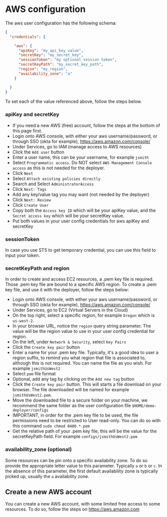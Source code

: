 # AWS configuration

The aws user configuration has the following schema:

```json
{
  "credentials": {

    "aws": {
      "apiKey": "my_api_key_value",
      "secretKey": "my_secret_key",
      "sessionToken": "my optional session token",
      "secretKeyPath": "my_secret_key_path",
      "region": "my_region",
      "availability_zone": "a"
    }

  }
}
```

To set each of the value referenced above, follow the steps below.

### apiKey and secretKey

* If you need a new AWS (free) account, follow the steps at the bottom of this page first.
* Login onto AWS console, with either your aws username/password, or through SSO (okta for example), https://aws.amazon.com/console/
* Under Services, go to IAM (manage access to AWS resources)
* Click the `Add user` button
* Enter a user name, this can be your username, for example `jsmith`
* Select `Programmatic access`. Do NOT select `AWS Management Console access` as this is not needed for the deployer.
* Click `Next`
* Select `Attach existing policies directly`
* Search and Select `AdministratorAccess`
* Click `Next: Tags`
* Add any key/value tag you may want (not needed by the deployer)
* Click `Next: Review`
* Click `Create User`
* Copy both the `Access key ID` which will be your apiKey value, and the `Secret access key` which will be your secretKey value.
* Put both values in your user config credentials for aws apiKey and secretKey

### sessionToken

In case you use STS to get temporary credential, you can use this field to input your token.

### secretKeyPath and region

In order to create and access EC2 resources, a .pem key file is required. Those .pem key file are bound to a specific AWS region.
To create a .pem key file, and use it with the deployer, follow the steps below:

* Login onto AWS console, with either your aws username/password, or through SSO (okta for example), https://aws.amazon.com/console/
* Under Services, go to EC2 (Virtual Servers in the Cloud)
* On the top right, select a specific region, for example `Oregon` which is `us-west-2`.
* In your browser URL, notice the `region` query string parameter. The value will be the region value to use in your user config credential for region.
* On the left, under `Network & Security`, select `Key Pairs`
* Click the `Create key pair` button
* Enter a name for your .pem key file. Typically, it's a good idea to user a region suffix, to remind you what region that file is associated to, although this is not required. You can name the file as you wish. For example `jsmithUsWest2`
* Select `pem` file format
* Optional, add any tag by clicking on the `Add new tag` button
* Click the `Create key pair` button. This will starts a file download on your browser. The file downloaded will be named for example `jsmithUsWest2.pem`.
* Move the downloaded file to a secure folder on your machine, we recommend the same folder as the user configuration file `$HOME/demo-deployer/configs`
* IMPORTANT, in order for the .pem key file to be used, the file permissions need to be restricted to User read-only. You can do so with this command `sudo chmod 0400 *.pem`
* Get the relative path of your .pem key file, this will be the value for the secretKeyPath field. For example `configs/jsmithUsWest2.pem`

### availability_zone (optional)

Some resources can be pin onto a specific availability zone. To do so provide the appropriate letter value to this parameter. Typically `a` or `b` or `c`.
In the absence of this parameter, the first default availability zone is typically picked up, usually the `a` availability zone.

## Create a new AWS account

You can create a new AWS account, with some limited free access to some resources. To do so, follow the steps on https://aws.amazon.com 


